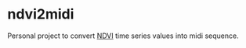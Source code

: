 # ndvi2midi
Personal project to convert [NDVI](https://en.wikipedia.org/wiki/Normalized_difference_vegetation_index) time series values into midi sequence.
